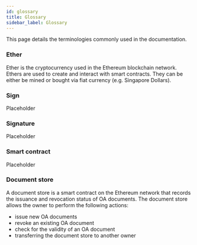 ```yaml
---
id: glossary
title: Glossary
sidebar_label: Glossary
---
```


This page details the terminologies commonly used in the documentation.

### Ether

Ether is the cryptocurrency used in the Ethereum blockchain network. Ethers are used to create and interact with smart contracts. They can be either be mined or bought via fiat currency (e.g. Singapore Dollars).

### Sign

Placeholder

### Signature

Placeholder

### Smart contract

Placeholder

### Document store

A document store is a smart contract on the Ethereum network that records the issuance and revocation status of OA documents. The document store allows the owner to perform the following actions:

- issue new OA documents
- revoke an existing OA document
- check for the validity of an OA document
- transferring the document store to another owner
